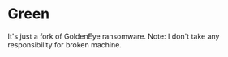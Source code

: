 # Green
It's just a fork of GoldenEye ransomware.
Note: I don't take any responsibility for broken machine.
